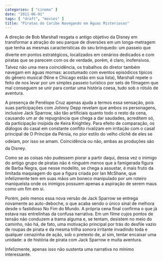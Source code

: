 ```yaml
---
categories: [ "cinema" ]
date: "2011-06-01"
tags: [ "draft", "movies" ]
title: "Piratas do Caribe Navegando em Águas Misteriosas"
---
```

A direção de Bob Marshall resgata o antigo objetivo da Disney em transformar a atração do seu parque de diversões em um longa-metragem que tenha as mesmas características do seu brinquedo: um passeio que diverte em pontos estratégicos, localizados em cenários dedicados e com piratas que se parecem com os de verdade, porém, é claro, inofensivos. Talvez não uma mera coincidência, os trabalhos do diretor também navegam em águas mornas: acostumado com eventos episódicos típicos do gênero musical (Nine e Chicago estão em sua lista), Marshall repete o feito de nos levar por um simples passeio turístico por sets de filmagem que mal conseguem se unir para contar uma história coesa, tudo sob o rótulo de aventura.

A presença de Penélope Cruz apenas ajuda a termos essa sensação, pois suas participações com Johnny Depp revelam que ambos os personagens, inclusive Jack Sparrow, são tão artificiais quanto todo o resto da cena, causando um ar de repugnância que chega a dar saudades, acreditem só, da participação insípida de Keira Knightley. Para efeito de comparação, os diálogos do casal em constante conflito rivalizam em irritação com o casal principal de O Príncipe da Pérsia, no pior estilo do velho clichê de eles se odeiam, por isso se amam. Coincidência ou não, ambas as produções são da Disney.

Como se as coisas não pudessem piorar a partir daqui, dessa vez o inimigo do antigo grupo de piratas não é ninguém menos que a famigerada figura de Barba Negra, que nesse modelito, se chega a assustar, é mais fruto da limitada maquiagem do que a figura criada por Ian McShane, que infelizmente tem em suas mãos um boneco manipulado por um roteiro maniqueísta onde os inimigos possuem apenas a aspiração de serem maus como um fim em si.

Porém, pelo menos essa nova versão de Jack Sparrow se entrega novamente ao auto-deboche, o que acaba sendo o único sinal de melhora desde o fastidioso No Fim do Mundo. A própria cena final confirma o que já estava nas entrelinhas da confusa narrativa. Em um filme cujos pontos de tensão não conduzem a trama alguma e, se tentam, desistem no meio do caminho, não há, de fato, uma motivação principal por trás do desfile vazio de roupas de pirata e da mesma trilha sonora irritante invadindo toda e qualquer cenazinha de ação, sob o pretexto de, aí sim, tentar encaixar uma unidade: a de história de pirata com Jack Sparrow e muita aventura.

Infelizmente, apenas isso não sustenta uma narrativa no mínimo interessante.

